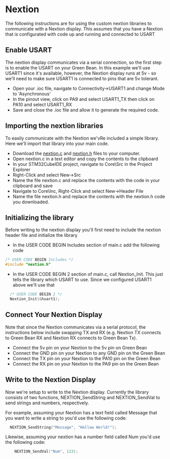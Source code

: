 # Nextion


The following instructions are for using the custom nextion libraries to communicate with a Nextion display.  This assumes that you have a Nextion that is configurated with code up and running and connected to USART 

## Enable USART

The nextion display communicates via a serial connection, so the first step is to enable the USART on your Green Bean.  In this example we'll use USART1 since it's available, however, the Nextion display runs at 5v - so we'll need to make sure USART1 is connected to pins that are 5v tolerant.

- Open your .ioc file, navigate to Connectivity->USART1 and change Mode to 'Asynchronous'
- In the pinout view, click on PA9 and select USART1_TX then click on PA10 and select USART1_RX
- Save and close the .ioc file and allow it to generate the required code.

## Importing the nextion libraries

To easily communicate with the Nextion we'vRe included a simple library.  Here we'll import that library into your main code.

- Download the [nextion.c](/Nextion/nextion.c) and [nextion.h](/Nextion/nextion.h) files to your computer.  
- Open nextion.c in a text editor and copy the contents to the clipboard
- In your STM32CubeIDE project, navigate to Core\Src in the Project Explorer
- Right-Click and select New->Src
- Name the file nextion.c and replace the contents with the code in your clipboard and save
- Navigate to Core\Inc, Right-Click and select New->Header File
- Name the file nextion.h and replace the contents with the nextion.h code you downloaded.

## Initializing the library

Before writing to the nextion display you'll first need to include the nextion header file and initialize the library

- In the USER CODE BEGIN Includes section of main.c add the following code

```c
/* USER CODE BEGIN Includes */
#include "nextion.h"
```

- In the USER CODE BEGIN 2 section of main.c, call Nextion_Init.  This just tells the library which USART to use.  Since we configured USART1 above we'll use that

```c
  /* USER CODE BEGIN 2 */
  Nextion_Init(&huart1);
```

## Connect Your Nextion Display

Note that since the Nextion communicates via a serial protocol, the instructions below include swapping TX and RX (e.g. Nextion TX connects to Green Bean RX and Nextion RX connects to Green Bean Tx). 

- Connect the 5v pin on your Nextion to the 5v pin on Green Bean
- Connect the GND pin on your Nextion to any GND pin on the Green Bean
- Connect the TX pin on your Nextion to the PA10 pin on the Green Bean
- Connect the RX pin on your Nextion to the PA9 pin on the Green Bean

## Write to the Nextion Display

Now we're setup to write to the Nextion display.  Currently the library consists of two functions, NEXTION_SendString and NEXTION_SendVal to send strings and numbers, respectively.

For example, assuming your Nextion has a text field called Message that you want to write a string to you'd use the following code:

```c
  NEXTION_SendString("Message", "Hellow World!");
```

Likewise, assuming your nextion has a number field called Num you'd use the following code:

```c
    NEXTION_SendVal("Num", 123);
```

